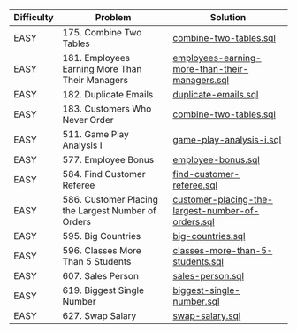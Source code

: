 | Difficulty | Problem | Solution
|---|---|---|
| EASY | 175. Combine Two Tables | [combine-two-tables.sql](/SQL/src/employees-earning-more-than-their-managers.sql)|
| EASY | 181. Employees Earning More Than Their Managers | [employees-earning-more-than-their-managers.sql](/SQL/src/employees-earning-more-than-their-managers.sql) |
| EASY | 182. Duplicate Emails | [duplicate-emails.sql](/SQL/src/duplicate-emails.sql) |
| EASY | 183. Customers Who Never Order | [combine-two-tables.sql](https://github.com/Trim07/LeetCode/blob/main/SQL/src/combine-two-tables.sql) |
| EASY | 511. Game Play Analysis I | [game-play-analysis-i.sql](/SQL/src/game-play-analysis-i.sql) |
| EASY | 577. Employee Bonus | [employee-bonus.sql](/SQL/src/employee-bonus.sql) |
| EASY | 584. Find Customer Referee | [find-customer-referee.sql](/SQL/src/find-customer-referee.sql) |
| EASY | 586. Customer Placing the Largest Number of Orders | [customer-placing-the-largest-number-of-orders.sql](/SQL/src/customer-placing-the-largest-number-of-orders.sql) |
| EASY | 595. Big Countries | [big-countries.sql](/SQL/src/big-countries.sql) |
| EASY | 596. Classes More Than 5 Students | [classes-more-than-5-students.sql](/SQL/src/classes-more-than-5-students.sql) |
| EASY | 607. Sales Person | [sales-person.sql](/SQL/src/sales-person.sql) |
| EASY | 619. Biggest Single Number | [biggest-single-number.sql](/SQL/src/biggest-single-number.sql) |
| EASY | 627. Swap Salary | [swap-salary.sql](/SQL/src/swap-salary.sql) |

